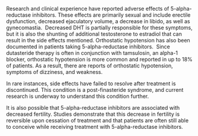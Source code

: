 Research and clinical experience have reported adverse effects of 5-alpha-reductase inhibitors. These effects are primarily sexual and include erectile dysfunction, decreased ejaculatory volume, a decrease in libido, as well as gynecomastia.  Decreased DHT is partially responsible for these symptoms, but it is also the shunting of additional testosterone to estradiol that can result in the side effects mentioned. Orthostatic hypotension has also been documented in patients taking 5-alpha-reductase inhibitors.  Since dutasteride therapy is often in conjunction with tamsulosin, an alpha-1 blocker, orthostatic hypotension is more common and reported in up to 18% of patients. As a result, there are reports of orthostatic hypotension, symptoms of dizziness, and weakness.

In rare instances, side effects have failed to resolve after treatment is discontinued. This condition is a post-finasteride syndrome, and current research is underway to understand this condition further.

It is also possible that 5-alpha-reductase inhibitors are associated with decreased fertility. Studies demonstrate that this decrease in fertility is reversible upon cessation of treatment and that patients are often still able to conceive while receiving treatment with 5-alpha-reductase inhibitors.